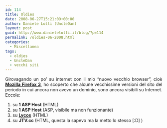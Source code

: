 ```yaml
---
id: 114
title: Oldies
date: 2008-06-27T15:21:09+00:00
author: Daniele Lolli (UncleDan)
layout: post
guid: http://www.danielelolli.it/blog/?p=114
permalink: /oldies-06-2008.html
categories:
  - Miscellanea
tags:
  - oldies
  - UncleDan
  - vecchi siti
---
```

<p style="text-align: justify;">
  Girovagando un po&#8217; su internet con il mio &#8220;nuovo vecchio browser&#8221;, cioè <a href="http://www.mozilla.com/en-US/" target="_blank"><strong>Mozilla Firefox 3</strong></a>, ho scoperto che alcune vecchissime versioni del sito del periodo in cui ancora non avevo un dominio, sono ancora visibili su Internet. Eccole:
</p>

  1. su **1 ASP Host** (HTML)
  2. su **1 ASP Host** (ASP, visibile ma non funzionante)
  3. su <a href="http://utenti.lycos.it/uncledan2003/" target="_blank"><strong>Lycos</strong></a> (HTML)
  4. su **JTV.cc** (HTML, questa la sapevo ma la metto lo stesso [:D] )